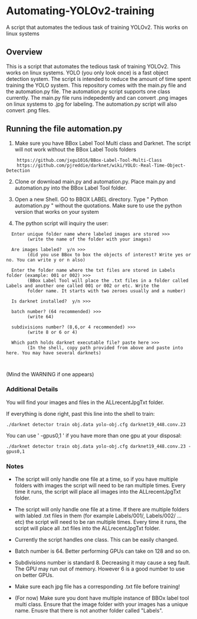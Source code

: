 # Automating-YOLOv2-training

A script that automates the tedious task of training YOLOv2. This works on linux systems


## Overview

This is a script that automates the tedious task of training YOLOv2. This works on linux systems. YOLO (you only look once) is a fast object detection system. The script is intended to reduce the amount of time spent training the YOLO system. This repository comes with the main.py file and the automation.py file. 
The automation.py script supports one class currently.
The main.py file runs indepedently and can convert .png images on linux systems to .jpg for labeling. The automation.py script will also convert .png files.


## Running the file automation.py

1) Make sure you have BBox Label Tool Multi class and Darknet. The script will not work without the BBox Label Tools folders
```
    https://github.com/jxgu1016/BBox-Label-Tool-Multi-Class
    https://github.com/pjreddie/darknet/wiki/YOLO:-Real-Time-Object-Detection
```

2) Clone or download main.py and automation.py. Place main.py and automation.py into the BBox Label Tool folder.

3) Open a new Shell. GO to BBOX LABEL directory. Type " Python automation.py " without the quotations. Make sure to use the python version that works on your system

4) The python script will inquiry the user:
  
```
  Enter unique folder name where labeled images are stored >>>
        (write the name of the folder with your images)
       
  Are images labeled?  y/n >>> 
        (did you use BBox to box the objects of interest? Write yes or no. You can write y or n also)
        
  Enter the folder name where the txt files are stored in Labels folder (example: 001 or 002) >>>
        (BBox Label Tool will place the .txt files in a folder called Labels and another one called 001 or 002 or etc. Write the  
        folder name. It starts with two zeroes usually and a number)

  Is darknet installed?  y/n >>>

  batch number? (64 recommended) >>>
        (write 64)
        
  subdivisions number? (8,6,or 4 recommended) >>>
        (write 8 or 6 or 4)
        
  Which path holds darknet executable file? paste here >>>
        (In the shell, copy path provided from above and paste into here. You may have several darknets)
        
        
```

(Mind the WARNING if one appears)

### Additional Details

You will find your images and files in the ALLrecentJpgTxt folder.

If everything is done right, past this line into the shell to train:
```
./darknet detector train obj.data yolo-obj.cfg darknet19_448.conv.23
```

You can use ' -gpus0,1 ' if you have more than one gpu at your disposal:
```
./darknet detector train obj.data yolo-obj.cfg darknet19_448.conv.23 -gpus0,1 
```
### Notes

* The script will only handle one file at a time, so if you have multiple folders with images the script will need to be ran multiple times. Every time it runs, the script will place all images into the ALLrecentJpgTxt folder.

* The script will only handle one file at a time. If there are multiple folders with labled .txt files in them (for example Labels/001/, Labels/002/ ... etc) the script will need to be ran multiple times. Every time it runs, the script will place all .txt files into the ALLrecentJpgTxt folder.

* Currently the script handles one class. This can be easily changed.

* Batch number is 64. Better performing GPUs can take on 128 and so on.

* Subdivisions number is standard 8. Decreasing it may cause a seg fault. The GPU may run out of memory. However 6 is a good number to use on better GPUs.

* Make sure each jpg file has a corresponding .txt file before training!
* (For now) Make sure you dont have multiple instance of BBOx label tool multi class. Ensure that the image folder with your images has a unique name. Enusre that there is not another folder called "Labels".
